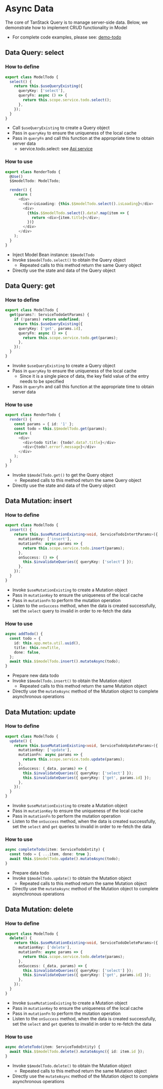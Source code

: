 # Async Data

The core of TanStack Query is to manage server-side data. Below, we demonstrate how to implement CRUD functionality in Model

- For complete code examples, please see: [demo-todo](https://github.com/cabloy/zova/blob/main/zova-dev/src/suite/a-demo/modules/demo-todo/src/bean/model.todo.ts)

## Data Query: select

### How to define

```typescript
export class ModelTodo {
  select() {
    return this.$useQueryExisting({
      queryKey: ['select'],
      queryFn: async () => {
        return this.scope.service.todo.select();
      },
    });
  }
}
```

- Call `$useQueryExisting` to create a Query object
- Pass in `queryKey` to ensure the uniqueness of the local cache
- Pass in `queryFn` and call this function at the appropriate time to obtain server data
  - service.todo.select: see [Api service](../../essentials/scope/service.md)

### How to use

```typescript
export class RenderTodo {
  @Use()
  $$modelTodo: ModelTodo;

  render() {
    return (
      <div>
        <div>isLoading: {this.$$modelTodo.select().isLoading}</div>
        <div>
          {this.$$modelTodo.select().data?.map(item => {
            return <div>{item.title}</div>;
          })}
        </div>
      </div>
    );
  }
}
```

- Inject Model Bean instance: `$$modelTodo`
- Invoke `$$modelTodo.select()` to obtain the Query object
  - Repeated calls to this method return the same Query object
- Directly use the state and data of the Query object

## Data Query: get

### How to define

```typescript
export class ModelTodo {
  get(params?: ServiceTodoGetParams) {
    if (!params) return undefined;
    return this.$useQueryExisting({
      queryKey: ['get', params.id],
      queryFn: async () => {
        return this.scope.service.todo.get(params);
      },
    });
  }
}
```

- Invoke `$useQueryExisting` to create a Query object
- Pass in `queryKey` to ensure the uniqueness of the local cache
  - Since it is a single piece of data, the key field value of the entry needs to be specified
- Pass in `queryFn` and call this function at the appropriate time to obtain server data

### How to use

```typescript
export class RenderTodo {
  render() {
    const params = { id: '1' };
    const todo = this.$$modelTodo.get(params);
    return (
      <div>
        <div>todo title: {todo?.data?.title}</div>
        <div>{todo?.error?.message}</div>
      </div>
    );
  }
}
```

- Invoke `$$modelTodo.get()` to get the Query object
  - Repeated calls to this method return the same Query object
- Directly use the state and data of the Query object

## Data Mutation: insert

### How to define

```typescript
export class ModelTodo {
  insert() {
    return this.$useMutationExisting<void, ServiceTodoIntertParams>({
      mutationKey: ['insert'],
      mutationFn: async params => {
        return this.scope.service.todo.insert(params);
      },
      onSuccess: () => {
        this.$invalidateQueries({ queryKey: ['select'] });
      },
    });
  }
}
```

- Invoke `$useMutationExisting` to create a Mutation object
- Pass in `mutationKey` to ensure the uniqueness of the local cache
- Pass in `mutationFn` to perform the mutation operation
- Listen to the `onSuccess` method, when the data is created successfully, set the `select` query to invalid in order to re-fetch the data

### How to use

```typescript
async addTodo() {
  const todo = {
    id: this.app.meta.util.uuid(),
    title: this.newTitle,
    done: false,
  };
  await this.$$modelTodo.insert().mutateAsync(todo);
}
```

- Prepare new data todo
- Invoke `$$modelTodo.insert()` to obtain the Mutation object
  - Repeated calls to this method return the same Mutation object
- Directly use the `mutateAsync` method of the Mutation object to complete asynchronous operations

## Data Mutation: update

### How to define

```typescript
export class ModelTodo {
  update() {
    return this.$useMutationExisting<void, ServiceTodoUpdateParams>({
      mutationKey: ['update'],
      mutationFn: async params => {
        return this.scope.service.todo.update(params);
      },
      onSuccess: (_data, params) => {
        this.$invalidateQueries({ queryKey: ['select'] });
        this.$invalidateQueries({ queryKey: ['get', params.id] });
      },
    });
  }
}
```

- Invoke `$useMutationExisting` to create a Mutation object
- Pass in `mutationKey` to ensure the uniqueness of the local cache
- Pass in `mutationFn` to perform the mutation operation
- Listen to the `onSuccess` method, when the data is created successfully, set the `select` and `get` queries to invalid in order to re-fetch the data

### How to use

```typescript
async completeTodo(item: ServiceTodoEntity) {
  const todo = { ...item, done: true };
  await this.$$modelTodo.update().mutateAsync(todo);
}
```

- Prepare data todo
- Invoke `$$modelTodo.update()` to obtain the Mutation object
  - Repeated calls to this method return the same Mutation object
- Directly use the `mutateAsync` method of the Mutation object to complete asynchronous operations

## Data Mutation: delete

### How to define

```typescript
export class ModelTodo {
  delete() {
    return this.$useMutationExisting<void, ServiceTodoDeleteParams>({
      mutationKey: ['delete'],
      mutationFn: async params => {
        return this.scope.service.todo.delete(params);
      },
      onSuccess: (_data, params) => {
        this.$invalidateQueries({ queryKey: ['select'] });
        this.$invalidateQueries({ queryKey: ['get', params.id] });
      },
    });
  }
}
```

- Invoke `$useMutationExisting` to create a Mutation object
- Pass in `mutationKey` to ensure the uniqueness of the local cache
- Pass in `mutationFn` to perform the mutation operation
- Listen to the `onSuccess` method, when the data is created successfully, set the `select` and `get` queries to invalid in order to re-fetch the data

### How to use

```typescript
async deleteTodo(item: ServiceTodoEntity) {
  await this.$$modelTodo.delete().mutateAsync({ id: item.id });
}
```

- Invoke `$$modelTodo.delete()` to obtain the Mutation object
  - Repeated calls to this method return the same Mutation object
- Directly use the `mutateAsync` method of the Mutation object to complete asynchronous operations
